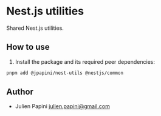 # Nest.js utilities

Shared Nest.js utilities.

## How to use

1. Install the package and its required peer dependencies:

```bash
pnpm add @jpapini/nest-utils @nestjs/common
```

## Author

-   Julien Papini <julien.papini@gmail.com>
